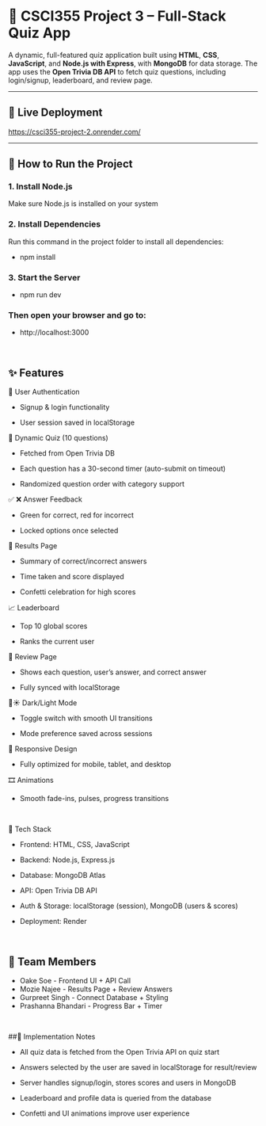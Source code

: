 # 🧠 CSCI355 Project 3 – Full-Stack Quiz App

A dynamic, full-featured quiz application built using **HTML**, **CSS**, **JavaScript**, and **Node.js with Express**, with **MongoDB** for data storage. The app uses the **Open Trivia DB API** to fetch quiz questions, including login/signup, leaderboard, and review page.

---

## 🔗 Live Deployment
https://csci355-project-2.onrender.com/

---


## 🚀 How to Run the Project

### 1. Install Node.js  
Make sure Node.js is installed on your system

### 2. Install Dependencies  
Run this command in the project folder to install all dependencies:

- npm install


### 3. Start the Server
- npm run dev

### Then open your browser and go to:
- http://localhost:3000

<br/>


## ✨ Features
🔑 User Authentication

- Signup & login functionality

- User session saved in localStorage

🧠 Dynamic Quiz (10 questions)

- Fetched from Open Trivia DB

- Each question has a 30-second timer (auto-submit on timeout)

- Randomized question order with category support

✅ ❌ Answer Feedback

- Green for correct, red for incorrect

- Locked options once selected

🧾 Results Page

- Summary of correct/incorrect answers

- Time taken and score displayed

- Confetti celebration for high scores

📈 Leaderboard

- Top 10 global scores

- Ranks the current user

🔄 Review Page

- Shows each question, user’s answer, and correct answer

- Fully synced with localStorage

🌙☀️ Dark/Light Mode

- Toggle switch with smooth UI transitions

- Mode preference saved across sessions

📱 Responsive Design

- Fully optimized for mobile, tablet, and desktop

🎞️ Animations

- Smooth fade-ins, pulses, progress transitions



<br/>

📁 Tech Stack
- Frontend: HTML, CSS, JavaScript

- Backend: Node.js, Express.js

- Database: MongoDB Atlas

- API: Open Trivia DB API

- Auth & Storage: localStorage (session), MongoDB (users & scores)

- Deployment: Render
<br/>

## 👥 Team Members

- Oake Soe -	Frontend UI + API Call
- Mozie Najee - 	Results Page + Review Answers
- Gurpreet Singh	- Connect Database + Styling
- Prashanna Bhandari	- Progress Bar  + Timer
<br/>

##📌 Implementation Notes
- All quiz data is fetched from the Open Trivia API on quiz start

- Answers selected by the user are saved in localStorage for result/review

- Server handles signup/login, stores scores and users in MongoDB

- Leaderboard and profile data is queried from the database

- Confetti and UI animations improve user experience
